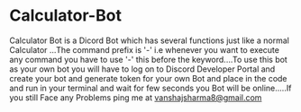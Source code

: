 # Calculator-Bot

Calculator Bot is a Dicord Bot which has several functions just like a normal Calculator ...The command prefix is '-' i.e whenever you want to execute any command you have to use '-'
this before the keyword....To use this bot as your own bot you will have to log on to Discord Developer Portal and create your bot and generate token for your own Bot and place in the code 
and run in your terminal and wait for few seconds you Bot will be online.....If you still Face any Problems ping me at vanshajsharma8@gmail.com
